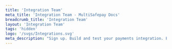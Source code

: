 ```yaml
---
title: 'Integration Team'
meta_title: 'Integration Team - MultiSafepay Docs'
breadcrumb_title: 'Integration Team'
layout: 'Integration Team'
tags: 'hidden'
logo: '/svgs/Integrations.svg'
meta_description: "Sign up. Build and test your payments integration. Explore our products and services. Use our API reference, SDKs, and wrappers. Get support."
---
```

